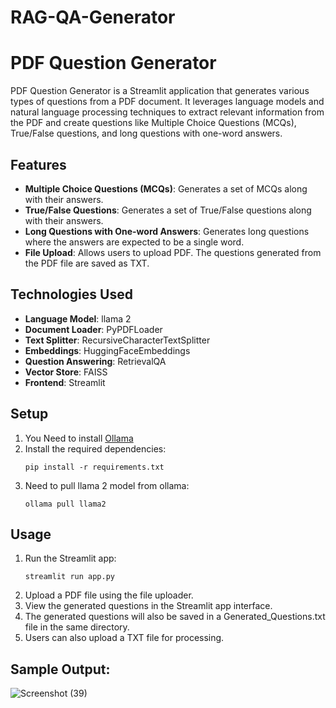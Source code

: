 # RAG-QA-Generator

# PDF Question Generator

PDF Question Generator is a Streamlit application that generates various types of questions from a PDF document. It leverages language models and natural language processing techniques to extract relevant information from the PDF and create questions like Multiple Choice Questions (MCQs), True/False questions, and long questions with one-word answers.

## Features

- **Multiple Choice Questions (MCQs)**: Generates a set of MCQs along with their answers.
- **True/False Questions**: Generates a set of True/False questions along with their answers.
- **Long Questions with One-word Answers**: Generates long questions where the answers are expected to be a single word.
- **File Upload**: Allows users to upload PDF. The questions generated from the PDF file are saved as TXT.

## Technologies Used

- **Language Model**: llama 2
- **Document Loader**: PyPDFLoader
- **Text Splitter**: RecursiveCharacterTextSplitter
- **Embeddings**: HuggingFaceEmbeddings
- **Question Answering**: RetrievalQA
- **Vector Store**: FAISS
- **Frontend**: Streamlit

## Setup
1. You Need to install [Ollama](https://ollama.com/download)
2. Install the required dependencies:
   ```
   pip install -r requirements.txt
   ```
4. Need to pull llama 2 model from ollama:
    ```
   ollama pull llama2
   ```
    
## Usage

1. Run the Streamlit app:
   ```
   streamlit run app.py
   ```
2. Upload a PDF file using the file uploader.
3. View the generated questions in the Streamlit app interface.
4. The generated questions will also be saved in a Generated_Questions.txt file in the same directory.
5. Users can also upload a TXT file for processing.

## Sample Output:
![Screenshot (39)](https://github.com/jatiink/RAG-QA-Generator/assets/97089717/dd13fbed-aff6-4032-bcc5-5bca781cd0f1)

